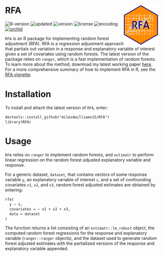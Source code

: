 # RFA <img src="inst/logo.png" align="right" height="130" />

![R-version](https://img.shields.io/badge/R%20%3E%3D-3.4.3-brightgreen)
![updated](https://img.shields.io/badge/last%20update-05--28--2021-brightgreen)
![version](https://img.shields.io/badge/version-0.1.0.2-brightgreen)
![license](https://img.shields.io/badge/license-GPL--2-red)
![encoding](https://img.shields.io/badge/encoding-UTF--8-red)
[![orchid](https://img.shields.io/badge/ORCID-0000--0003--0192--5542-brightgreen)](https://orcid.org/0000-0003-0192-5542)


`RFA` is an R package for implementing random forest adjustment (RFA). RFA is a regression adjustment approach that partials out variation in a response and explanatory variable of interest given a set of covariates using random forests. The latest version of the package relies on `ranger`, which is a fast implementation of random forests. To learn more about the method, download my latest working paper [here](https://github.com/milesdwilliams15/rfa-paper/raw/main/draft2.pdf). For a more comprehensive summary of how to implement RFA in R, see the [RFA vignette](https://rpubs.com/milesdwilliams15/rfa-vignette).


# Installation
To install and attach the latest version of `RFA`, enter:

    devtools::install_github("milesdwilliams15/RFA")
    library(RFA)

# Usage
`RFA` relies on `ranger` to implement random forests, and `estimatr` to perform linear regression on the random forest adjusted explanatory variable and response. 

For a generic dataset, `dataset`, that contains vectors of some response variable `y`, an explanatory variable of interest `z`, and a set of confounding covariates `x1`, `x2`, and `x3`, random forest adjusted estimates are obtained by entering:

    rfa(
      y ~ z,
      covariates = ~ x1 + x2 + x3,
      data = dataset
    )

The function returns a list consisting of an `estimatr::lm_robust` object, the computed random forest regressions for the response and explanatory variable (`ranger::ranger` objects), and the dataset used to generate random forest adjusted estimates with the partialized versions of the response and explanatory variable appended.


